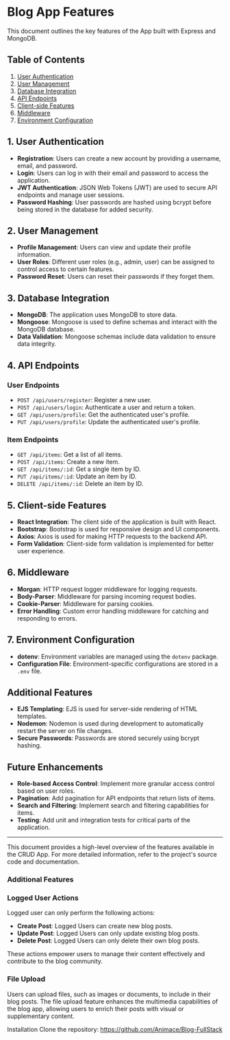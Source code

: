 # Blog App Features

This document outlines the key features of the App built with Express and MongoDB.

## Table of Contents

1. [User Authentication](#user-authentication)
2. [User Management](#user-management)
3. [Database Integration](#database-integration)
4. [API Endpoints](#api-endpoints)
5. [Client-side Features](#client-side-features)
6. [Middleware](#middleware)
7. [Environment Configuration](#environment-configuration)

## 1. User Authentication

- **Registration**: Users can create a new account by providing a username, email, and password.
- **Login**: Users can log in with their email and password to access the application.
- **JWT Authentication**: JSON Web Tokens (JWT) are used to secure API endpoints and manage user sessions.
- **Password Hashing**: User passwords are hashed using bcrypt before being stored in the database for added security.

## 2. User Management

- **Profile Management**: Users can view and update their profile information.
- **User Roles**: Different user roles (e.g., admin, user) can be assigned to control access to certain features.
- **Password Reset**: Users can reset their passwords if they forget them.

## 3. Database Integration

- **MongoDB**: The application uses MongoDB to store data.
- **Mongoose**: Mongoose is used to define schemas and interact with the MongoDB database.
- **Data Validation**: Mongoose schemas include data validation to ensure data integrity.

## 4. API Endpoints

### User Endpoints

- `POST /api/users/register`: Register a new user.
- `POST /api/users/login`: Authenticate a user and return a token.
- `GET /api/users/profile`: Get the authenticated user's profile.
- `PUT /api/users/profile`: Update the authenticated user's profile.

### Item Endpoints

- `GET /api/items`: Get a list of all items.
- `POST /api/items`: Create a new item.
- `GET /api/items/:id`: Get a single item by ID.
- `PUT /api/items/:id`: Update an item by ID.
- `DELETE /api/items/:id`: Delete an item by ID.

## 5. Client-side Features

- **React Integration**: The client side of the application is built with React.
- **Bootstrap**: Bootstrap is used for responsive design and UI components.
- **Axios**: Axios is used for making HTTP requests to the backend API.
- **Form Validation**: Client-side form validation is implemented for better user experience.

## 6. Middleware

- **Morgan**: HTTP request logger middleware for logging requests.
- **Body-Parser**: Middleware for parsing incoming request bodies.
- **Cookie-Parser**: Middleware for parsing cookies.
- **Error Handling**: Custom error handling middleware for catching and responding to errors.

## 7. Environment Configuration

- **dotenv**: Environment variables are managed using the `dotenv` package.
- **Configuration File**: Environment-specific configurations are stored in a `.env` file.

## Additional Features

- **EJS Templating**: EJS is used for server-side rendering of HTML templates.
- **Nodemon**: Nodemon is used during development to automatically restart the server on file changes.
- **Secure Passwords**: Passwords are stored securely using bcrypt hashing.

## Future Enhancements

- **Role-based Access Control**: Implement more granular access control based on user roles.
- **Pagination**: Add pagination for API endpoints that return lists of items.
- **Search and Filtering**: Implement search and filtering capabilities for items.
- **Testing**: Add unit and integration tests for critical parts of the application.

---

This document provides a high-level overview of the features available in the CRUD App. For more detailed information, refer to the project's source code and documentation.

### Additional Features

### Logged User Actions

Logged user can only perform the following actions:

- **Create Post**: Logged Users can create new blog posts.
- **Update Post**: Logged Users can only update existing blog posts.
- **Delete Post**: Logged Users can only delete their own blog posts.

These actions empower users to manage their content effectively and contribute to the blog community.

### File Upload

Users can upload files, such as images or documents, to include in their blog posts. The file upload feature enhances the multimedia capabilities of the blog app, allowing users to enrich their posts with visual or supplementary content.

Installation
Clone the repository:
https://github.com/Animace/Blog-FullStack




